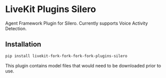 # LiveKit Plugins Silero

Agent Framework Plugin for Silero. Currently supports Voice Activity Detection.

## Installation

```bash
pip install livekit-fork-fork-fork-fork-plugins-silero
```

This plugin contains model files that would need to be downloaded prior to use.
